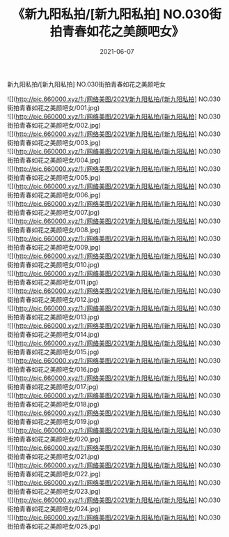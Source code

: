 ﻿---
layout: post
title:  《新九阳私拍/[新九阳私拍] NO.030街拍青春如花之美颜吧女》
date:   2021-06-07
img: http://pic.660000.xyz/1:/网络美图/2021/新九阳私拍/[新九阳私拍] NO.030街拍青春如花之美颜吧女/000.jpg
categories: [美女, 清纯, 唯美]
---

新九阳私拍/[新九阳私拍] NO.030街拍青春如花之美颜吧女

 ![](http://pic.660000.xyz/1:/网络美图/2021/新九阳私拍/[新九阳私拍] NO.030街拍青春如花之美颜吧女/001.jpg) <br>![](http://pic.660000.xyz/1:/网络美图/2021/新九阳私拍/[新九阳私拍] NO.030街拍青春如花之美颜吧女/002.jpg) <br>![](http://pic.660000.xyz/1:/网络美图/2021/新九阳私拍/[新九阳私拍] NO.030街拍青春如花之美颜吧女/003.jpg) <br>![](http://pic.660000.xyz/1:/网络美图/2021/新九阳私拍/[新九阳私拍] NO.030街拍青春如花之美颜吧女/004.jpg) <br>![](http://pic.660000.xyz/1:/网络美图/2021/新九阳私拍/[新九阳私拍] NO.030街拍青春如花之美颜吧女/005.jpg) <br>![](http://pic.660000.xyz/1:/网络美图/2021/新九阳私拍/[新九阳私拍] NO.030街拍青春如花之美颜吧女/006.jpg) <br>![](http://pic.660000.xyz/1:/网络美图/2021/新九阳私拍/[新九阳私拍] NO.030街拍青春如花之美颜吧女/007.jpg) <br>![](http://pic.660000.xyz/1:/网络美图/2021/新九阳私拍/[新九阳私拍] NO.030街拍青春如花之美颜吧女/008.jpg) <br>![](http://pic.660000.xyz/1:/网络美图/2021/新九阳私拍/[新九阳私拍] NO.030街拍青春如花之美颜吧女/009.jpg) <br>![](http://pic.660000.xyz/1:/网络美图/2021/新九阳私拍/[新九阳私拍] NO.030街拍青春如花之美颜吧女/010.jpg) <br>![](http://pic.660000.xyz/1:/网络美图/2021/新九阳私拍/[新九阳私拍] NO.030街拍青春如花之美颜吧女/011.jpg) <br>![](http://pic.660000.xyz/1:/网络美图/2021/新九阳私拍/[新九阳私拍] NO.030街拍青春如花之美颜吧女/012.jpg) <br>![](http://pic.660000.xyz/1:/网络美图/2021/新九阳私拍/[新九阳私拍] NO.030街拍青春如花之美颜吧女/013.jpg) <br>![](http://pic.660000.xyz/1:/网络美图/2021/新九阳私拍/[新九阳私拍] NO.030街拍青春如花之美颜吧女/014.jpg) <br>![](http://pic.660000.xyz/1:/网络美图/2021/新九阳私拍/[新九阳私拍] NO.030街拍青春如花之美颜吧女/015.jpg) <br>![](http://pic.660000.xyz/1:/网络美图/2021/新九阳私拍/[新九阳私拍] NO.030街拍青春如花之美颜吧女/016.jpg) <br>![](http://pic.660000.xyz/1:/网络美图/2021/新九阳私拍/[新九阳私拍] NO.030街拍青春如花之美颜吧女/017.jpg) <br>![](http://pic.660000.xyz/1:/网络美图/2021/新九阳私拍/[新九阳私拍] NO.030街拍青春如花之美颜吧女/018.jpg) <br>![](http://pic.660000.xyz/1:/网络美图/2021/新九阳私拍/[新九阳私拍] NO.030街拍青春如花之美颜吧女/019.jpg) <br>![](http://pic.660000.xyz/1:/网络美图/2021/新九阳私拍/[新九阳私拍] NO.030街拍青春如花之美颜吧女/020.jpg) <br>![](http://pic.660000.xyz/1:/网络美图/2021/新九阳私拍/[新九阳私拍] NO.030街拍青春如花之美颜吧女/021.jpg) <br>![](http://pic.660000.xyz/1:/网络美图/2021/新九阳私拍/[新九阳私拍] NO.030街拍青春如花之美颜吧女/022.jpg) <br>![](http://pic.660000.xyz/1:/网络美图/2021/新九阳私拍/[新九阳私拍] NO.030街拍青春如花之美颜吧女/023.jpg) <br>![](http://pic.660000.xyz/1:/网络美图/2021/新九阳私拍/[新九阳私拍] NO.030街拍青春如花之美颜吧女/024.jpg) <br>![](http://pic.660000.xyz/1:/网络美图/2021/新九阳私拍/[新九阳私拍] NO.030街拍青春如花之美颜吧女/025.jpg) <br>
